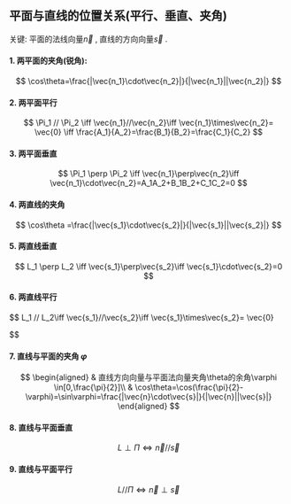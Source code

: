 ## 平面与直线的位置关系(平行、垂直、夹角)

关键: 平面的法线向量$\vec{n}$ , 直线的方向向量$\vec{s}$ .

#### 1. 两平面的夹角(锐角):

$$
\cos\theta=\frac{|\vec{n_1}\cdot\vec{n_2}|}{|\vec{n_1}||\vec{n_2}|}
$$

#### 2. 两平面平行

$$
\Pi_1 // \Pi_2 \iff \vec{n_1}//\vec{n_2}\iff \vec{n_1}\times\vec{n_2}= \vec{0} \iff \frac{A_1}{A_2}=\frac{B_1}{B_2}=\frac{C_1}{C_2}
$$

#### 3. 两平面垂直

$$
\Pi_1 \perp \Pi_2 \iff \vec{n_1}\perp\vec{n_2}\iff \vec{n_1}\cdot\vec{n_2}=A_1A_2+B_1B_2+C_1C_2=0
$$

#### 4. 两直线的夹角

$$
\cos\theta =\frac{|\vec{s_1}\cdot\vec{s_2}|}{|\vec{s_1}||\vec{s_2}|}
$$

#### 5. 两直线垂直

$$
L_1 \perp L_2 \iff \vec{s_1}\perp\vec{s_2}\iff \vec{s_1}\cdot\vec{s_2}=0
$$

#### 6. 两直线平行

$$
L_1 // L_2\iff \vec{s_1}//\vec{s_2}\iff \vec{s_1}\times\vec{s_2}= \vec{0}


$$

#### 7. 直线与平面的夹角 $\varphi$

$$
\begin{aligned}
	& 直线方向向量与平面法向量夹角\theta的余角\varphi \in[0,\frac{\pi}{2}]\\
	& \cos\theta=\cos(\frac{\pi}{2}-\varphi)=\sin\varphi=\frac{|\vec{n}\cdot\vec{s}|}{|\vec{n}||\vec{s}|}
\end{aligned}
$$

#### 8. 直线与平面垂直

$$
L \perp \Pi \iff \vec{n}//\vec{s}
$$

#### 9. 直线与平面平行

$$
L // \Pi \iff \vec{n}\perp\vec{s}
$$

